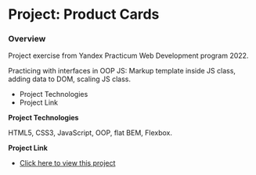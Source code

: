 # Project: Product Cards
### Overview  

Project exercise from Yandex Practicum Web Development program 2022.

Practicing with interfaces in OOP JS: Markup template inside JS class, adding data to DOM, scaling JS class.

* Project Technologies
* Project Link  
 
**Project Technologies** 

HTML5, CSS3, JavaScript, OOP, flat BEM, Flexbox.
  
**Project Link** 

* [Click here to view this project](https://mariakonstantinov.github.io/Practicum_ex_robot_cards/)